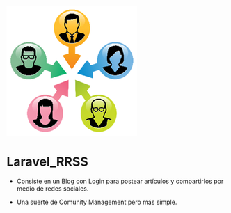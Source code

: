 ![Image of Yaktocat](https://github.com/cluco91/Laravel_RRSS/blob/master/Blog.png)

# Laravel_RRSS

- Consiste en un Blog con Login para postear artículos y compartirlos por medio de redes sociales. 

- Una suerte de Comunity Management pero más simple.
